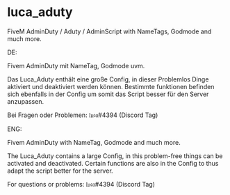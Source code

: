 # luca_aduty
FiveM AdminDuty / Aduty / AdminScript with NameTags, Godmode and much more.

DE:

Fivem AdminDuty mit NameTag, Godmode uvm.

Das Luca_Aduty enthält eine große Config, in dieser Problemlos Dinge aktiviert und deaktiviert werden können. Bestimmte funktionen befinden sich ebenfalls in der Config um somit das Script besser für den Server anzupassen.

Bei Fragen oder Problemen: 𝔩𝔲𝔠𝔞#4394 (Discord Tag)


ENG:

Fivem AdminDuty with NameTag, Godmode and much more.

The Luca_Aduty contains a large Config, in this problem-free things can be activated and deactivated. Certain functions are also in the Config to thus adapt the script better for the server.

For questions or problems: 𝔩𝔲𝔠𝔞#4394 (Discord Tag)
